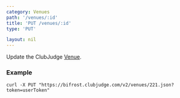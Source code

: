 ```yaml
---
category: Venues
path: '/venues/:id'
title: 'PUT /venues/:id'
type: 'PUT'

layout: nil
---
```


Update the ClubJudge [Venue](#/venue-model).

### Example

```
curl -X PUT "https://bifrost.clubjudge.com/v2/venues/221.json?token=userToken"
```
